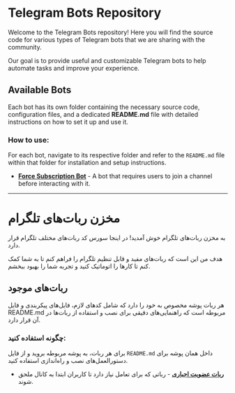 # Telegram Bots Repository

Welcome to the Telegram Bots repository! Here you will find the source code for various types of Telegram bots that we are sharing with the community.

Our goal is to provide useful and customizable Telegram bots to help automate tasks and improve your experience.

## Available Bots
Each bot has its own folder containing the necessary source code, configuration files, and a dedicated **README.md** file with detailed instructions on how to set it up and use it.

### How to use:
For each bot, navigate to its respective folder and refer to the `README.md` file within that folder for installation and setup instructions.

- **[Force Subscription Bot](./force-subscription-bot)** - A bot that requires users to join a channel before interacting with it.

---

# مخزن ربات‌های تلگرام

به مخزن ربات‌های تلگرام خوش آمدید! در اینجا سورس کد ربات‌های مختلف تلگرام قرار دارد.

هدف من این است که ربات‌های مفید و قابل تنظیم تلگرام را فراهم کنم تا به شما کمک کنم تا کارها را اتوماتیک کنید و تجربه شما را بهبود ببخشم.

## ربات‌های موجود
هر ربات پوشه مخصوص به خود را دارد که شامل کدهای لازم، فایل‌های پیکربندی و فایل README.md مربوطه است که راهنمایی‌های دقیقی برای نصب و استفاده از ربات‌ها در آن قرار دارد.

### چگونه استفاده کنید:
برای هر ربات، به پوشه مربوطه بروید و از فایل `README.md` داخل همان پوشه برای دستورالعمل‌های نصب و راه‌اندازی استفاده کنید.

- **[ربات عضویت اجباری](./force-subscription-bot)** - رباتی که برای تعامل نیاز دارد تا کاربران ابتدا به کانال ملحق شوند.

